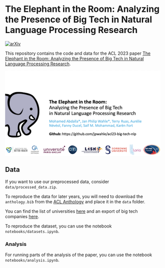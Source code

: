 # The Elephant in the Room: Analyzing the Presence of Big Tech in Natural Language Processing Research
[![arXiv](https://img.shields.io/badge/arXiv-2305.02797-b31b1b.svg)](arxiv.org/abs/2305.02797)

This repository contains the code and data for the ACL 2023 paper [The Elephant in the Room: Analyzing the Presence of Big Tech in Natural Language Processing Research](arxiv.org/abs/2305.02797).


[![teaser](./teaser.png)](./teaser.png)


## Data
If you want to use our preprocessed data, consider `data/processed_data.zip`.

To reproduce the data for later years, you will need to download the `anthology.bib` from the [ACL Anthology](https://aclanthology.org) and place it in the `data` folder.

You can find the list of universities [here](https://www.topuniversities.com/qs-world-university-rankings) and an export of big tech companies [here](https://finviz.com).

To reproduce the dataset, you can use the notebook `notebooks/datasets.ipynb`.

### Analysis
For running parts of the analysis of the paper, you can use the notebook `notebooks/analysis.ipynb`.
